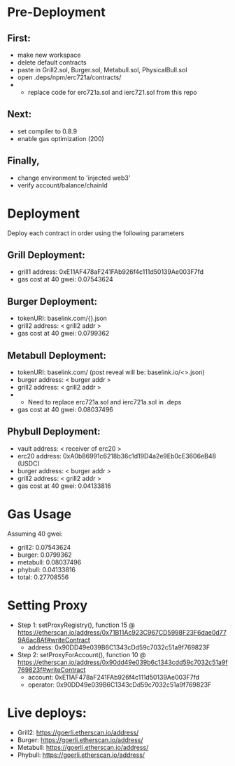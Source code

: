 # Pre-Deployment

## First:
  - make new workspace
  - delete default contracts
  - paste in Grill2.sol, Burger.sol, Metabull.sol, PhysicalBull.sol
  - open .deps/npm/erc721a/contracts/
  -   - replace code for erc721a.sol and ierc721.sol from this repo

## Next:
  - set compiler to 0.8.9
  - enable gas optimization (200)

## Finally, 
  - change environment to 'injected web3'
  - verify account/balance/chainId

# Deployment
Deploy each contract in order using the following parameters


## Grill Deployment:
  - grill1 address: 0xE11AF478aF241FAb926f4c111d50139Ae003F7fd
  - gas cost at 40 gwei: 0.07543624

## Burger Deployment:
  - tokenURI: baselink.com/{}.json
  - grill2 address: < grill2 addr >
  - gas cost at 40 gwei: 0.0799362

## Metabull Deployment:
  - tokenURI: baselink.com/ (post reveal will be: baselink.io/<>.json)
  - burger address: < burger addr >
  - grill2 address: < grill2 addr >
  - * Need to replace erc721a.sol and ierc721a.sol in .deps
  - gas cost at 40 gwei: 0.08037496
  
  
## Phybull Deployment:
  - vault address: < receiver of erc20 >
  - erc20 address: 0xA0b86991c6218b36c1d19D4a2e9Eb0cE3606eB48 (USDC)
  - burger address: < burger addr >
  - grill2 address: < grill2 addr >
  - gas cost at 40 gwei: 0.04133816

# Gas Usage
Assuming 40 gwei:
  - grill2: 0.07543624
  - burger: 0.0799362
  - metabull: 0.08037496
  - phybull: 0.04133816
  - total: 0.27708556

# Setting Proxy
- Step 1: setProxyRegistry(), function 15 @ https://etherscan.io/address/0x71B11Ac923C967CD5998F23F6dae0d779A6ac8Af#writeContract
  - address: 0x90DD49e039B6C1343cDd59c7032c51a9f769823F
- Step 2: setProxyForAccount(), function 10 @ https://etherscan.io/address/0x90dd49e039b6c1343cdd59c7032c51a9f769823f#writeContract
  - account: 0xE11AF478aF241FAb926f4c111d50139Ae003F7fd
  - operator: 0x90DD49e039B6C1343cDd59c7032c51a9f769823F
  
# Live deploys:
  - Grill2: https://goerli.etherscan.io/address/
  - Burger: https://goerli.etherscan.io/address/
  - Metabull: https://goerli.etherscan.io/address/
  - Phybull: https://goerli.etherscan.io/address/



